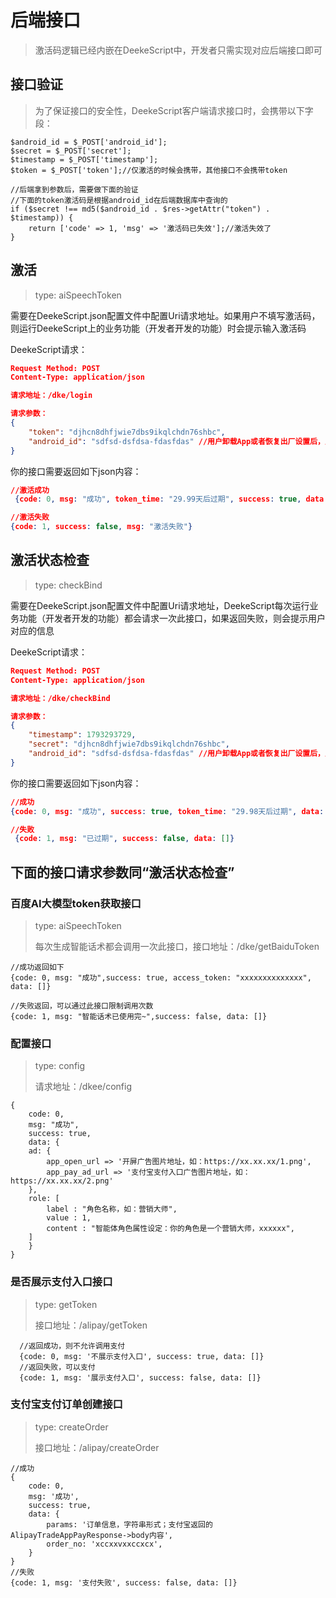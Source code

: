 # 后端接口

> 激活码逻辑已经内嵌在DeekeScript中，开发者只需实现对应后端接口即可

## 接口验证
> 为了保证接口的安全性，DeekeScript客户端请求接口时，会携带以下字段：

```
$android_id = $_POST['android_id'];
$secret = $_POST['secret'];
$timestamp = $_POST['timestamp'];
$token = $_POST['token'];//仅激活的时候会携带，其他接口不会携带token

//后端拿到参数后，需要做下面的验证
//下面的token激活码是根据android_id在后端数据库中查询的
if ($secret !== md5($android_id . $res->getAttr("token") . $timestamp)) {
    return ['code' => 1, 'msg' => '激活码已失效'];//激活失效了
}

```

## 激活

> type: aiSpeechToken

需要在DeekeScript.json配置文件中配置Uri请求地址。如果用户不填写激活码，则运行DeekeScript上的业务功能（开发者开发的功能）时会提示输入激活码

DeekeScript请求：

```json
Request Method: POST
Content-Type: application/json

请求地址：/dke/login

请求参数：
{
    "token": "djhcn8dhfjwie7dbs9ikqlchdn76shbc",
    "android_id": "sdfsd-dsfdsa-fdasfdas" //用户卸载App或者恢复出厂设置后，此ID将会变化
}
```

你的接口需要返回如下json内容：

```json
//激活成功
 {code: 0, msg: "成功", token_time: "29.99天后过期", success: true, data: []}

//激活失败
{code: 1, success: false, msg: "激活失败"}
```


## 激活状态检查
> type: checkBind

需要在DeekeScript.json配置文件中配置Uri请求地址，DeekeScript每次运行业务功能（开发者开发的功能）都会请求一次此接口，如果返回失败，则会提示用户对应的信息

DeekeScript请求：

```json
Request Method: POST
Content-Type: application/json

请求地址：/dke/checkBind

请求参数：
{
    "timestamp": 1793293729,
    "secret": "djhcn8dhfjwie7dbs9ikqlchdn76shbc",
    "android_id": "sdfsd-dsfdsa-fdasfdas" //用户卸载App或者恢复出厂设置后，此ID将会变化
}
```

你的接口需要返回如下json内容：

```json
//成功
{code: 0, msg: "成功", success: true, token_time: "29.98天后过期", data: []}

//失败
 {code: 1, msg: "已过期", success: false, data: []}
```


## 下面的接口请求参数同“激活状态检查”

### 百度AI大模型token获取接口
> type: aiSpeechToken
>
> 每次生成智能话术都会调用一次此接口，接口地址：/dke/getBaiduToken

```
//成功返回如下
{code: 0, msg: "成功",success: true, access_token: "xxxxxxxxxxxxxx", data: []}

//失败返回，可以通过此接口限制调用次数
{code: 1, msg: "智能话术已使用完~",success: false, data: []}
```

### 配置接口
> type: config
>
> 请求地址：/dkee/config

```
{
    code: 0, 
    msg: "成功", 
    success: true,
    data: {
    ad: {
        app_open_url => '开屏广告图片地址，如：https://xx.xx.xx/1.png', 
        app_pay_ad_url => '支付宝支付入口广告图片地址，如：https://xx.xx.xx/2.png'
    },
    role: [
        label : "角色名称，如：营销大师",
        value : 1,
        content : "智能体角色属性设定：你的角色是一个营销大师，xxxxxx",
    ]
    }
}
```

### 是否展示支付入口接口
> type: getToken
>
> 接口地址：/alipay/getToken

```
  //返回成功，则不允许调用支付
  {code: 0, msg: '不展示支付入口', success: true, data: []}
  //返回失败，可以支付
  {code: 1, msg: '展示支付入口', success: false, data: []}
```

### 支付宝支付订单创建接口
> type: createOrder
>
> 接口地址：/alipay/createOrder

```
//成功
{
    code: 0, 
    msg: '成功', 
    success: true, 
    data: {
        params: '订单信息，字符串形式；支付宝返回的AlipayTradeAppPayResponse->body内容',
        order_no: 'xccxxvxxccxcx',
    }
}
//失败
{code: 1, msg: '支付失败', success: false, data: []}
```